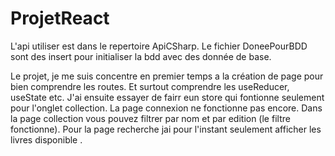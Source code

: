 # ProjetReact

L'api utiliser est dans le repertoire ApiCSharp.
Le fichier DoneePourBDD sont des insert pour initialiser la bdd avec des donnée de base.

Le projet, je me suis concentre en premier temps a la création de page pour bien comprendre les routes.
Et surtout comprendre les useReducer, useState etc.
J'ai ensuite essayer de fairr eun store qui fontionne seulement pour l'onglet collection.
La page connexion ne fonctionne pas encore.
Dans la page collection vous pouvez filtrer par nom et par edition (le filtre fonctionne).
Pour la page recherche jai pour l'instant seulement afficher les livres disponible .
